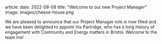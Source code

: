 article:
date: 2022-08-08
title: "Welcome to our new Project Manager"
image: images/cheese-house.png

We are pleased to announce that our Project Manager role is now filled and we
have been delighted to appoint Iris Partridge, who has a long history of
engagement with Community and Energy matters in Bristol. Welcome to the team
Iris!
